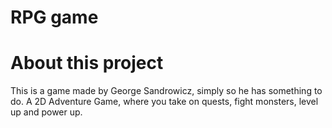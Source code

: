 # RPG game

# About this project
This is a game made by George Sandrowicz,
simply so he has something to do.
A 2D Adventure Game, where you take on
quests, fight monsters, level up and power up.